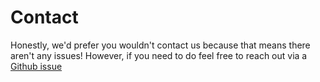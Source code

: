 # Contact

Honestly, we'd prefer you wouldn't contact us because that means there aren't any issues!
However, if you need to do feel free to reach out via a [Github issue](https://github.com/eddie-englund/MOER/issues/new)
